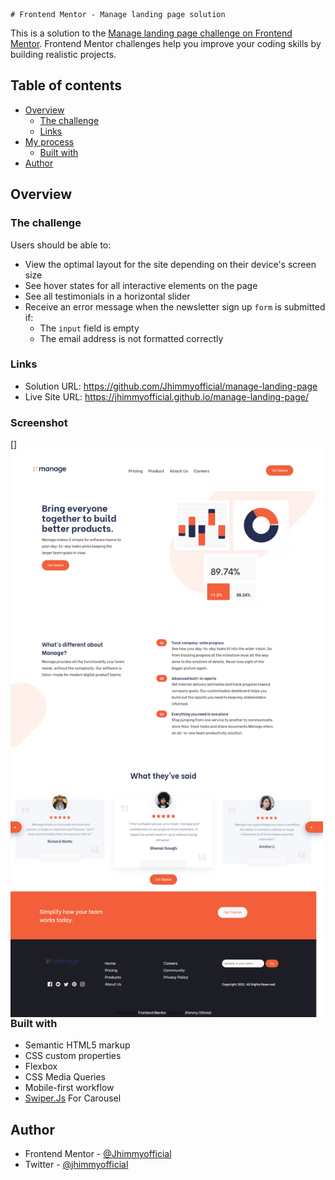     # Frontend Mentor - Manage landing page solution

This is a solution to the [Manage landing page challenge on Frontend Mentor](https://www.frontendmentor.io/challenges/manage-landing-page-SLXqC6P5). Frontend Mentor challenges help you improve your coding skills by building realistic projects.

## Table of contents

- [Overview](#overview)
  - [The challenge](#the-challenge)
  - [Links](#links)
- [My process](#my-process)
  - [Built with](#built-with)
- [Author](#author)

## Overview

### The challenge

Users should be able to:

- View the optimal layout for the site depending on their device's screen size
- See hover states for all interactive elements on the page
- See all testimonials in a horizontal slider
- Receive an error message when the newsletter sign up `form` is submitted if:
  - The `input` field is empty
  - The email address is not formatted correctly

### Links

- Solution URL: https://github.com/Jhimmyofficial/manage-landing-page
- Live Site URL: https://jhimmyofficial.github.io/manage-landing-page/

### Screenshot

[<img align="left" alt="Visual Studio Code" width="500px" src="images/screencapture-file-C-Users-HP-Documents-manage-landing-page-master-index-html-2022-02-27-11_32_01.png" style="display:flex;"/>]



### Built with

- Semantic HTML5 markup
- CSS custom properties
- Flexbox
- CSS Media Queries
- Mobile-first workflow
- [Swiper.Js](https://swiperjs.com/) For Carousel

## Author

- Frontend Mentor - [@Jhimmyofficial](https://www.frontendmentor.io/profile/Jhimmyofficial)
- Twitter - [@jhimmyofficial](https://www.twitter.com/@jhimmyofficial)
